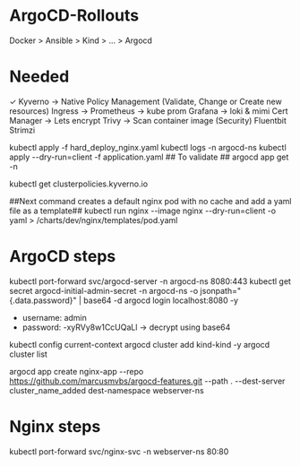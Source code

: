 # ArgoCD-Rollouts
Docker > Ansible > Kind > ... > Argocd

# Needed 
✓ Kyverno    -> Native Policy Management (Validate, Change or Create new resources)
Ingress      ->
Prometheus   -> kube prom
Grafana      -> loki & mimi
Cert Manager -> Lets encrypt
Trivy        -> Scan container image (Security)
Fluentbit
Strimzi

kubectl apply -f hard_deploy_nginx.yaml
kubectl logs <argocd-server-name> -n argocd-ns
kubectl apply --dry-run=client -f application.yaml ## To validate ##
argocd app get <application-name> -n <namespace>


kubectl get clusterpolicies.kyverno.io

##Next command creates a default nginx pod with no cache and add a yaml file as a template## 
kubectl run nginx --image nginx --dry-run=client -o yaml > /charts/dev/nginx/templates/pod.yaml

# ArgoCD steps

kubectl port-forward svc/argocd-server -n argocd-ns 8080:443
kubectl get secret argocd-initial-admin-secret -n argocd-ns -o jsonpath="{.data.password}" | base64 -d
argocd login localhost:8080 -y
- username: admin
- password: -xyRVy8w1CcUQaLl -> decrypt using base64

kubectl config current-context
argocd cluster add kind-kind -y
argocd cluster list

argocd app create nginx-app --repo https://github.com/marcusmvbs/argocd-features.git --path . --dest-server cluster_name_added dest-namespace webserver-ns

# Nginx steps

kubectl port-forward svc/nginx-svc -n webserver-ns 80:80